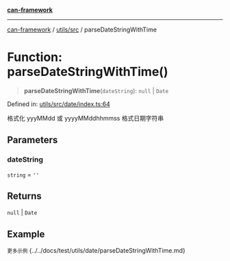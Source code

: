 [**can-framework**](../../../README.md)

***

[can-framework](../../../modules.md) / [utils/src](../README.md) / parseDateStringWithTime

# Function: parseDateStringWithTime()

> **parseDateStringWithTime**(`dateString`): `null` \| `Date`

Defined in: [utils/src/date/index.ts:64](https://github.com/acanowl/acanowl-framework/blob/803929d309daee638a276dd80756bc2cc91479c5/packages/utils/src/date/index.ts#L64)

格式化 yyyMMdd 或 yyyyMMddhhmmss 格式日期字符串

## Parameters

### dateString

`string` = `''`

## Returns

`null` \| `Date`

## Example

```更多示例```
{../../docs/test/utils/date/parseDateStringWithTime.md}
